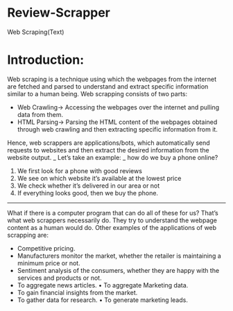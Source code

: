 # Review-Scrapper
Web Scraping(Text) 
# Introduction: 
Web scraping is a technique using which the webpages from the internet are fetched and parsed to understand and extract specific information similar to a human being. Web scrapping consists of two parts:
* Web Crawling→ Accessing the webpages over the internet and pulling data from them. 
* HTML Parsing→ Parsing the HTML content of the webpages obtained through web crawling and then extracting specific information from it. 

Hence, web scrappers are applications/bots, which automatically send requests to websites and then extract the desired information from the website output. 
_ Let’s take an example: _
how do we buy a phone online? 

1. We first look for a phone with good reviews 
1. We see on which website it’s available at the lowest price 
1. We check whether it’s  delivered in our area or not 
1. If everything looks good, then we buy the phone.
---
What if there is a computer program that can do all of these for us? That’s what web scrappers necessarily do. They try to understand the webpage content as a human would do. 
Other examples of the applications of web scrapping are: 

* Competitive pricing. 
* Manufacturers monitor the market, whether the retailer is maintaining a minimum price or not. 
* Sentiment analysis of the consumers, whether they are happy with the services and products or not. 
* To aggregate news articles. • To aggregate Marketing data. 
* To gain financial insights from the market. 
* To gather data for research. • To generate marketing leads. 

 
